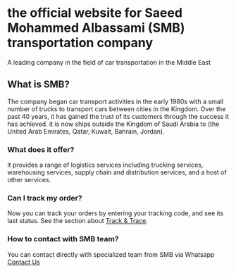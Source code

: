 # the official website for Saeed Mohammed Albassami (SMB) transportation company
A leading company in the field of car transportation in the Middle East


## What is SMB?

The company began car transport activities in the early 1980s with a small number of trucks to transport cars between cities in the Kingdom.  Over the past 40 years, it has gained the trust of its customers through the success it has achieved. it is now ships outside the Kingdom of Saudi Arabia to (the United Arab Emirates, Qatar, Kuwait, Bahrain, Jordan).


### What does it offer?
it provides a range of logistics services including trucking services, warehousing services, supply chain and distribution services, and a host of other services.


### Can I track my order?

Now you can track your orders by entering your tracking code, and see its last status.
See the section about [Track & Trace](https://smb.sa/#trace).


### How to contact with SMB team?

You can contact directly with specialized team from SMB via Whatsapp [Contact Us]("https://wa.me/966920005587")

